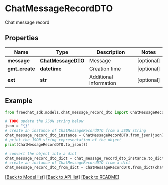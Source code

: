# ChatMessageRecordDTO

Chat message record

## Properties

Name | Type | Description | Notes
------------ | ------------- | ------------- | -------------
**message** | [**ChatMessageDTO**](ChatMessageDTO.md) | Message | [optional] 
**gmt_create** | **datetime** | Creation time | [optional] 
**ext** | **str** | Additional information | [optional] 

## Example

```python
from freechat_sdk.models.chat_message_record_dto import ChatMessageRecordDTO

# TODO update the JSON string below
json = "{}"
# create an instance of ChatMessageRecordDTO from a JSON string
chat_message_record_dto_instance = ChatMessageRecordDTO.from_json(json)
# print the JSON string representation of the object
print(ChatMessageRecordDTO.to_json())

# convert the object into a dict
chat_message_record_dto_dict = chat_message_record_dto_instance.to_dict()
# create an instance of ChatMessageRecordDTO from a dict
chat_message_record_dto_from_dict = ChatMessageRecordDTO.from_dict(chat_message_record_dto_dict)
```
[[Back to Model list]](../README.md#documentation-for-models) [[Back to API list]](../README.md#documentation-for-api-endpoints) [[Back to README]](../README.md)



